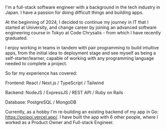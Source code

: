 I'm a full-stack software engineer with a background in the tech industry in Japan. I have a passion for doing difficult things and building apps.


At the beginning of 2024, I decided to continue my journey in IT that I started at University, and change career by joining an advanced software engineering course in Tokyo at Code Chrysalis - from which I have recently graduated.


I enjoy working in teams in tandem with pair programming to build intuitive apps, from the initial idea to deployment stage and see myself as being a self-starter/learner, capable of working with any programming language needed to complete a project.


So far my experience has covered:

Frontend: React / Next.js / TypeScript / Tailwind

Backend: NodeJS / ExpressJS / REST API / Ruby on Rails

Database: PostgreSQL / MongoDB


Currently, as a hobby I'm re-building an existing backend of my app in Go: https://poipoi.vercel.app/. I have built the app with 6 other people, where I worked as a Product Owner and Full-stack Engineer.



<!---
dominiksakic/dominiksakic is a ✨ special ✨ repository because its `README.md` (this file) appears on your GitHub profile.
You can click the Preview link to take a look at your changes.
--->
